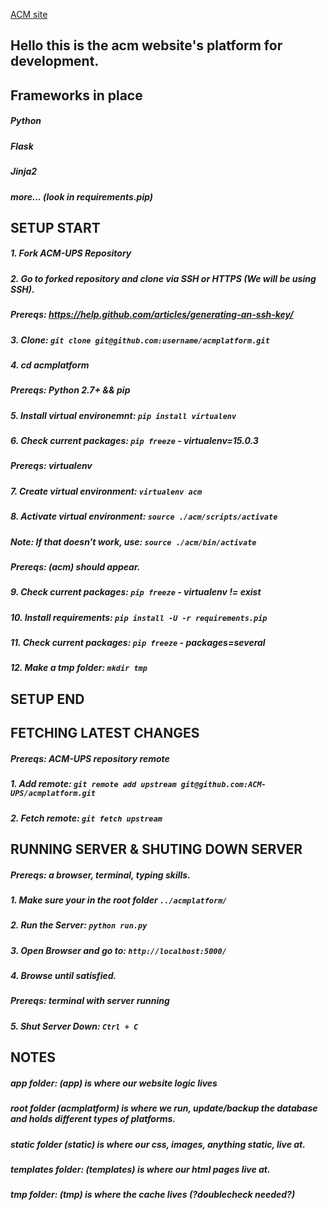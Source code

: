 [ACM site](http://acm.pugetsound.edu)

## Hello this is the acm website's platform for development.

## Frameworks in place
##### Python
##### Flask
##### Jinja2
##### more... (look in requirements.pip)

## SETUP START
##### 1. Fork ACM-UPS Repository
##### 2. Go to forked repository and clone via SSH or HTTPS (We will be using SSH).

##### Prereqs: https://help.github.com/articles/generating-an-ssh-key/
##### 3. Clone: `git clone git@github.com:username/acmplatform.git`
##### 4. cd acmplatform

##### Prereqs: Python 2.7+ && pip
##### 5. Install virtual environemnt: `pip install virtualenv`
##### 6. Check current packages: `pip freeze` - virtualenv=15.0.3

##### Prereqs: virtualenv
##### 7. Create virtual environment: `virtualenv acm`
##### 8. Activate virtual environment: `source ./acm/scripts/activate`
##### Note: If that doesn't work, use: `source ./acm/bin/activate`

##### Prereqs: (acm) should appear.
##### 9. Check current packages: `pip freeze` - virtualenv != exist
##### 10. Install requirements: `pip install -U -r requirements.pip`
##### 11. Check current packages: `pip freeze` - packages=several
##### 12. Make a tmp folder: `mkdir tmp`
## SETUP END

## FETCHING LATEST CHANGES
##### Prereqs: ACM-UPS repository remote
##### 1. Add remote: `git remote add upstream git@github.com:ACM-UPS/acmplatform.git`
##### 2. Fetch remote: `git fetch upstream`

## RUNNING SERVER & SHUTING DOWN SERVER
##### Prereqs: a browser, terminal, typing skills.
##### 1. Make sure your in the root folder `../acmplatform/`
##### 2. Run the Server: `python run.py`
##### 3. Open Browser and go to: `http://localhost:5000/`
##### 4. Browse until satisfied.

##### Prereqs: terminal with server running
##### 5. Shut Server Down: `Ctrl + C`

## NOTES
##### app folder: (app) is where our website logic lives
##### root folder (acmplatform) is where we run, update/backup the database and holds different types of platforms.
##### static folder (static) is where our css, images, anything static, live at.
##### templates folder: (templates) is where our html pages live at.
##### tmp folder: (tmp) is where the cache lives (?doublecheck needed?)
